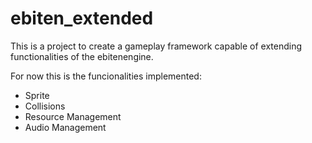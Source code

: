 # ebiten_extended

This is a project to create a gameplay framework capable of extending functionalities of the ebitenengine.

For now this is the funcionalities implemented:

- Sprite
- Collisions
- Resource Management
- Audio Management
